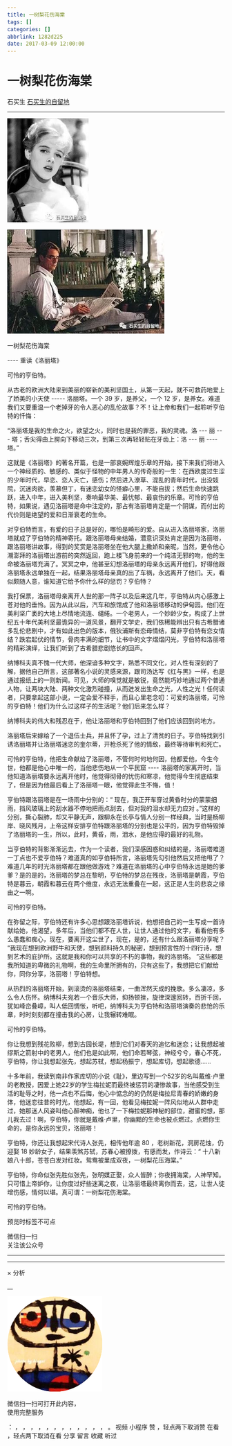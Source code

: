 ```yaml
---
title: 一树梨花伤海棠
tags: []
categories: []
abbrlink: 1282d225
date: 2017-03-09 12:00:00
---
```


#  一树梨花伤海棠

石买生  [ 石买生的自留地 ](javascript:void\(0\);)

__ _ _ _ _

![](20170309一树梨花伤海棠/img1.jpg)

![](20170309一树梨花伤海棠/img2.jpg)

一树梨花伤海棠  

\----  重读《洛丽塔》

可怜的亨伯特。

从古老的欧洲大陆来到美丽的崭新的美利坚国土，从第一天起，就不可救药地爱上了娇美的小天使  \-----  洛丽塔。一个  39  岁，是养父，一个  12
岁，是养女。难道我们又要重温一个老掉牙的令人恶心的乱伦故事？不！让上帝和我们一起聆听亨伯特的忏悔：

“洛丽塔是我的生命之火，欲望之火，同时也是我的罪恶，我的灵魂。洛  \---  丽  \---  塔；舌尖得由上腭向下移动三次，到第三次再轻轻贴在牙齿上：洛
\---  丽  \----  塔。”

这就是《洛丽塔》的著名开篇，也是一部哀婉辉煌乐章的开始，接下来我们将进入一个神经质的、敏感的、类似于怪物的中年男人的传奇般的一生：在西欧度过生涩的少年时代，早恋、恋人夭亡，感伤；然后进入潦草、混乱的青年时代，出没妓院，沉迷肉欲，羡慕但丁，有迷恋幼女的怪癖心里，不能自拔；然后生命快速跳跃，进入中年，进入美利坚，奏响最华美、最忧郁、最哀伤的乐章。可怜的亨伯特，如果说，遇见洛丽塔是命中注定的，那占有洛丽塔肯定是一个阴谋，而付出的代价则是绝望的爱和日渐衰老的生命。

对亨伯特而言，有爱的日子总是好的，哪怕是畸形的爱。自从进入洛丽塔家，洛丽塔就成了亨伯特的精神寄托。跟洛丽塔母亲结婚，潜意识深处肯定是因为洛丽塔，跟洛丽塔讲故事，得到的奖赏是洛丽塔坐在他大腿上撒娇和亲昵，当然，更令他心潮澎拜的洛丽塔出游前的突然返回，跑上楼飞身前来的一个纯洁无邪的吻，他的生命被洛丽塔充满了。冥冥之中，他甚至幻想洛丽塔的母亲永远离开他们，好得他跟洛丽塔永远单独在一起，结果洛丽塔母亲真的出了车祸，永远离开了他们。天，看似颇随人意，谁知道它给予你什么样的惩罚？亨伯特？

我打保票，洛丽塔母亲离开人世的那一阵子以及后来这几年，亨伯特从内心感激上苍对他的垂怜。因为从此以后，汽车和旅馆成了他和洛丽塔移动的伊甸园。他们在美利坚广袤的大地上尽情地流连、缱绻。一个老男人，一个妙龄少女，构成了上世纪五十年代美利坚最诡异的一道风景，翻开文学史，我们依稀能辨出只有古希腊诸多乱伦悲剧中，才有如此出色的版本，俄狄浦斯有恋母情结，莫非亨伯特有恋女情结？跌宕起伏的情节，骨肉丰满的细节，让书中的文字熠熠闪光，亨伯特和洛丽塔的精彩演绎，让我们听到了古希腊悲剧悠长的回声。

纳博科夫真不愧一代大师，他深谙多种文字，熟悉不同文化，对人性有深刻的了解，据他自己所言，这部著名小说的灵感来源，跟司汤达写《红与黑》一样，也是通过报纸上的一则新闻。可见，大师的嗅觉就是敏锐，竟然能巧妙地通过两个普通人物，让两块大陆、两种文化激烈碰撞，从而迸发出生命之光，人性之光！任何读者，只要拿起这部小说，一定会爱不释手，而且心里老念叨：可爱的洛丽塔，可怜的亨伯特！他们为什么过这样子的生活呢？他们后来怎么样？

纳博科夫的伟大和残忍在于，他让洛丽塔和亨伯特回到了他们应该回到的地方。

洛丽塔后来嫁给了一个退伍士兵，并且怀了孕，过上了清贫的日子。亨伯特找到引诱洛丽塔并让洛丽塔迷恋的奎尔蒂，开枪杀死了他的情敌，最终等待审判和死亡。

可怜的亨伯特，他把生命献给了洛丽塔，不管何时何地何因，他都爱他，今生今世，他都是他心中唯一的，当他悲伤地从一个平民窟  \----
洛丽塔的家离开时，当他知道洛丽塔要永远离开他时，他觉得彻骨的忧伤和寒凉，他觉得今生彻底结束了，但是因为他最后看上了洛丽塔一眼，他觉得此生不悔，值！

亨伯特跟洛丽塔是在一场雨中分别的：“  现在，我正开车穿过黄昏时分的蒙蒙细雨，挡风玻璃上的刮水器不停地把雨点刮去，但对我的泪水却无力应对
。”这样的分别，撕心裂肺，却又平静无声，跟柳永在长亭与情人分别一样经典，当时是杨柳岸、晓风残月，上帝这样安排亨伯特跟洛丽塔的分别也是公平的，因为亨伯特毁掉了洛丽塔的一生，所以，此时，黄昏，雨，泪水，是他应得的最好的礼物。

当亨伯特的背影渐渐远去，作为一个读者，我们深感困惑和纠结的是，洛丽塔难道一丁点也不爱亨伯特？难道真的如亨伯特所言，洛丽塔先勾引他然后又把他甩了？难道几年的时光洛丽塔都在跟他做游戏？难道在洛丽塔的心中亨伯特永远是她的爹爹？是的是的，洛丽塔的梦总在黎明，亨伯特的梦总在残夜，洛丽塔是朝霞，亨伯特是暮云，朝霞和暮云在两个维度，永远无法重叠在一起，这正是人生的悲哀之缘由之一啊。

可怜的亨伯特。

在弥留之际，亨伯特还有许多心思想跟洛丽塔诉说，他想把自己的一生写成一首诗献给她，他渴望，多年后，当他们都不在人世，让世人通过他的文字，看看他有多么愚蠢和痴心，现在，要离开这尘世了，现在，是的，还有什么跟洛丽塔分享呢？
“我现在想到欧洲野牛和天使，想到颜料持久的秘密，想到预言性的十四行诗，想到艺术的庇护所。这就是我和你可以共享的不朽的事物，我的洛丽塔。
”这些都是我所知道的卑微的礼物啊，我的生命里所拥有的，只有这些了，我想把它们献给你，同你分享，洛丽塔！亨伯特想。

从热烈的洛丽塔开始，到滚烫的洛丽塔结束，一曲浑然天成的挽歌。多么凄凉，多么令人伤怀。纳博科夫宛若一个音乐大师，抑扬顿挫，旋律深邃回转，百折千回，犹如峰峦叠嶂，叫人低回惆怅，听吧，纳博科夫为亨伯特和洛丽塔演奏的悲怆的乐章，时时刻刻都在撞击我的心房，让我辗转难眠。

可怜的亨伯特。

你让我想到残花败柳，想到古园长堤，想到它们对春天的追忆和迷恋；让我想起被缪斯之箭射中的老男人，他们也是如此啊，他们命若琴弦，神经兮兮，春心不死，亨伯特，你让我想起张先，想起苏轼，想起杨振宁，想起库切，想起歌德……

十多年前，我读到南非作家库切的小说《耻》，里边写到一个52岁的名叫戴维·卢里的老教授，因爱上她22岁的学生梅拉妮而最终被惩罚的凄惨故事，当他感受到生活的耻辱之时，他一点也不后悔，他心中惦念的的仍然是梅拉尼青春的娇嫩的身体，他迷恋往昔的时光，他想起，有一回，他看见梅拉妮一阵风似地从人群中走过，她那迷人风姿叫他心醉神痴，他乜了一下梅拉妮那神秘的部位，甜蜜的想，那儿我去过！啊，亨伯特，你就是戴维·卢里，你幽黯的生命也被点燃过。点燃你生命的，是你永远的宝贝，洛丽塔！

亨伯特，你还让我想起宋代诗人张先，相传他年逾  80  ，老树新花，洞房花烛，仍迎娶  18  妙龄女子，结果羡煞苏轼，苏春心被撩拨，有感而发，作诗云：“
十八新娘八十郎，苍苍白发对红妆。鸳鸯被里成双夜，一树梨花压海棠。”

亨伯特，你命似张先胜似张先，张明媒正娶，众人皆醉；你夜拥海棠，人神罕知。只可惜上帝妒你，让你度过好些迷离之夜，让洛丽塔最终离你而去，这，让世人徒增伤感，情何以堪。真可谓：一树梨花伤海棠。

可怜的亨伯特。

  

预览时标签不可点

微信扫一扫  
关注该公众号





****



****



×  分析

__

![作者头像](shared/img1.png)

微信扫一扫可打开此内容，  
使用完整服务

：  ，  ，  ，  ，  ，  ，  ，  ，  ，  ，  ，  ，  。  视频  小程序  赞  ，轻点两下取消赞  在看  ，轻点两下取消在看
分享  留言  收藏  听过


